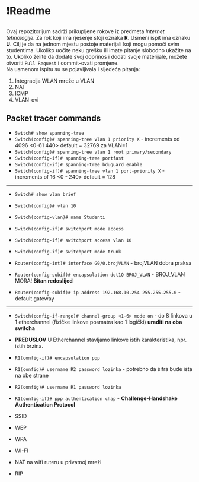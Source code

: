 # ❗Readme
Ovaj repozitorijum sadrži prikupljene rokove iz predmeta _Internet tehnologije_.
Za rok koji ima rješenje stoji oznaka __R__.
Usmeni ispit ima oznaku __U__.
Cilj je da na jednom mjestu postoje materijali koji mogu pomoći svim studentima.
Ukoliko uočite neku grešku ili imate pitanje slobodno ukažite na to.
Ukoliko želite da dodate svoj doprinos i dodati svoje materijale, možete otvoriti `Pull Request` i commit-ovati promjene.
<br>
Na usmenom ispitu su se pojavljivala i sljedeća pitanja:
1. Integracija WLAN mreže u VLAN
2. NAT
3. ICMP
4. VLAN-ovi


## Packet tracer commands

- `Switch# show spanning-tree`
- `Switch(config)# spanning-tree vlan 1 priority X` - increments od 4096 <0-61 440>   default = 32769 za VLAN=1
- `Switch(config)# spanning-tree vlan 1 root primary/secondary`
- `Switch(config-if)# spanning-tree portfast`
- `Switch(config-if)# spanning-tree bduguard enable`
- `Switch(config-if)# spanning-tree vlan 1 port-priority X` - increments of 16 <0 - 240>  default = 128

---

- `Switch# show vlan brief`
- `Switch(config)# vlan 10`
- `Switch(config-vlan)# name Studenti`
- `Switch(config-if)# switchport mode access`
- `Switch(config-if)# switchport access vlan 10 `
- `Switch(config-if)# switchport mode trunk`

- `Router(config-int)# interface G0/0.brojVLAN` - brojVLAN dobra praksa
- `Router(config-subif)# encapsulation dot1Q BROJ_VLAN` - BROJ_VLAN MORA!  **Bitan redoslijed**
- `Router(config-subif)# ip address 192.168.10.254 255.255.255.0` - default gateway

---

- `Switch(config-if-range)# channel-group <1-6> mode on` - do 8 linkova u 1 etherchannel (fizičke linkove posmatra kao 1 logički) **uraditi na oba switcha**
- **PREDUSLOV** U Etherchannel stavljamo linkove istih karakteristika, npr. istih brzina.

- `R1(config-if)# encapsulation ppp`
- `R1(config)# username R2 password lozinka` - potrebno da šifra bude ista na obe strane  
- `R2(config)# username R1 password lozinka`
- `R1(config-if)# ppp authentication chap` - **Challenge-Handshake Authentication Protocol**
- SSID
- WEP
- WPA
- WI-FI
- NAT na wifi ruteru u privatnoj mreži
- RIP 
